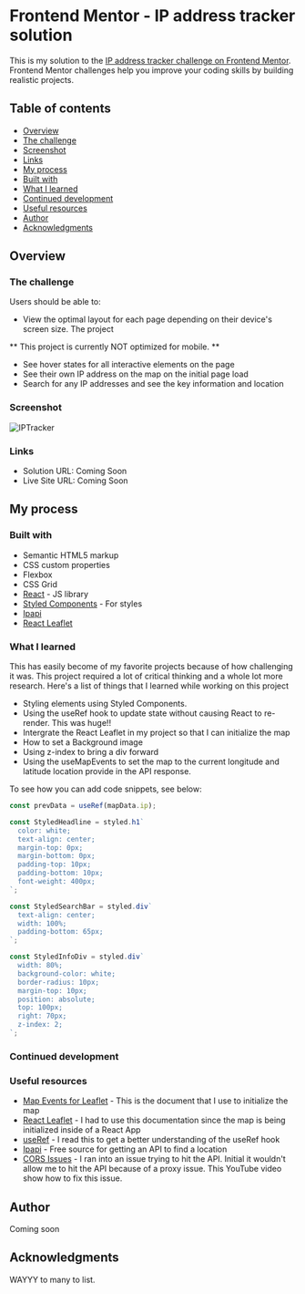 # Frontend Mentor - IP address tracker solution

This is my solution to the [IP address tracker challenge on Frontend Mentor](https://www.frontendmentor.io/challenges/ip-address-tracker-I8-0yYAH0). Frontend Mentor challenges help you improve your coding skills by building realistic projects.

## Table of contents

- [Overview](#overview)
- [The challenge](#the-challenge)
- [Screenshot](#screenshot)
- [Links](#links)
- [My process](#my-process)
- [Built with](#built-with)
- [What I learned](#what-i-learned)
- [Continued development](#continued-development)
- [Useful resources](#useful-resources)
- [Author](#author)
- [Acknowledgments](#acknowledgments)

## Overview

### The challenge

Users should be able to:

- View the optimal layout for each page depending on their device's screen size. The project

** This project is currently NOT optimized for mobile. **

- See hover states for all interactive elements on the page
- See their own IP address on the map on the initial page load
- Search for any IP addresses and see the key information and location

### Screenshot

![IPTracker](C:\SF.Code\My-Project\iptracker\src\IPTrackerDesktop.jpg)

### Links

- Solution URL: Coming Soon
- Live Site URL: Coming Soon

## My process

### Built with

- Semantic HTML5 markup
- CSS custom properties
- Flexbox
- CSS Grid
- [React](https://reactjs.org/) - JS library
- [Styled Components](https://styled-components.com/) - For styles
- [Ipapi](https://ipapi.co/)
- [React Leaflet](https://react-leaflet.js.org/)

### What I learned

This has easily become of my favorite projects because of how challenging it was. This project required a lot of
critical thinking and a whole lot more research. Here's a list of things that I learned while working on this project

- Styling elements using Styled Components.
- Using the useRef hook to update state without causing React to re-render. This was huge!!
- Intergrate the React Leaflet in my project so that I can initialize the map
- How to set a Background image
- Using z-index to bring a div forward
- Using the useMapEvents to set the map to the current longitude and latitude location provide in the API response.

To see how you can add code snippets, see below:

```js
const prevData = useRef(mapData.ip);
```

```js
const StyledHeadline = styled.h1`
  color: white;
  text-align: center;
  margin-top: 0px;
  margin-bottom: 0px;
  padding-top: 10px;
  padding-bottom: 10px;
  font-weight: 400px;
`;

const StyledSearchBar = styled.div`
  text-align: center;
  width: 100%;
  padding-bottom: 65px;
`;

const StyledInfoDiv = styled.div`
  width: 80%;
  background-color: white;
  border-radius: 10px;
  margin-top: 10px;
  position: absolute;
  top: 100px;
  right: 70px;
  z-index: 2;
`;
```

### Continued development

### Useful resources

- [Map Events for Leaflet](https://leafletjs.com/examples/quick-start/) - This is the document that I use to initialize the map
- [React Leaflet](https://react-leaflet.js.org/) - I had to use this documentation since the map is being initialized
  inside of a React App
- [useRef](https://www.w3schools.com/react/react_useref.asp) - I read this to get a better understanding of the useRef hook
- [Ipapi](https://ipapi.co/) - Free source for getting an API to find a location
- [CORS Issues](https://www.youtube.com/watch?v=hxyp_LkKDdk&t=1296s) - I ran into an issue trying to hit the API. Initial it wouldn't allow me to hit the API because of a proxy issue. This YouTube video show how to fix this issue.

## Author

Coming soon

## Acknowledgments

WAYYY to many to list.
